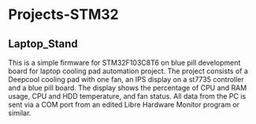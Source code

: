 # Projects-STM32

## Laptop_Stand 
This is a simple firmware for STM32F103C8T6 on blue pill development board for laptop cooling pad automation project.
The project consists of a Deepcool cooling pad with one fan, an IPS display on a st7735 controller and a blue pill board.
The display shows the percentage of CPU and RAM usage, CPU and HDD temperature, and fan status.
All data from the PC is sent via a COM port from an edited Libre Hardware Monitor program or similar.
